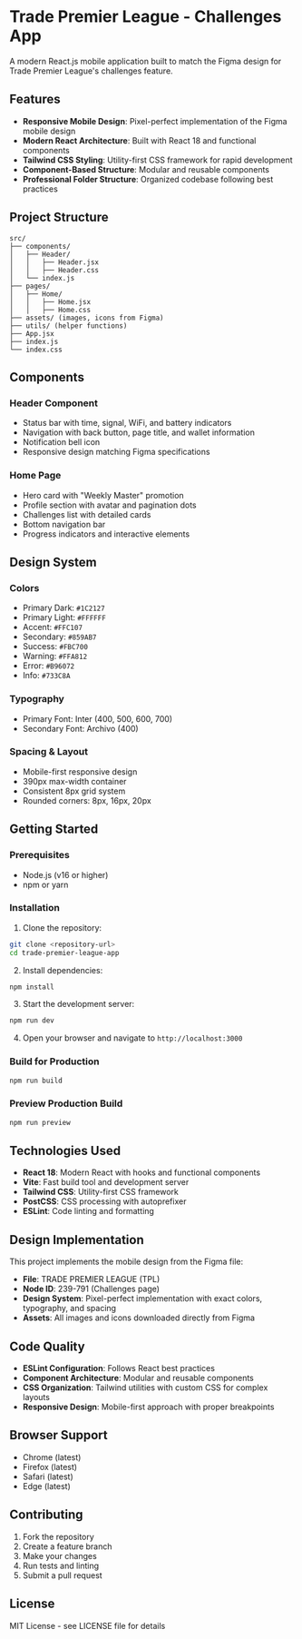 # Trade Premier League - Challenges App

A modern React.js mobile application built to match the Figma design for Trade Premier League's challenges feature.

## Features

- **Responsive Mobile Design**: Pixel-perfect implementation of the Figma mobile design
- **Modern React Architecture**: Built with React 18 and functional components
- **Tailwind CSS Styling**: Utility-first CSS framework for rapid development
- **Component-Based Structure**: Modular and reusable components
- **Professional Folder Structure**: Organized codebase following best practices

## Project Structure

```
src/
├── components/
│   ├── Header/
│   │   ├── Header.jsx
│   │   ├── Header.css
│   └── index.js
├── pages/
│   ├── Home/
│   │   ├── Home.jsx
│   │   ├── Home.css
├── assets/ (images, icons from Figma)
├── utils/ (helper functions)
├── App.jsx
├── index.js
└── index.css
```

## Components

### Header Component

- Status bar with time, signal, WiFi, and battery indicators
- Navigation with back button, page title, and wallet information
- Notification bell icon
- Responsive design matching Figma specifications

### Home Page

- Hero card with "Weekly Master" promotion
- Profile section with avatar and pagination dots
- Challenges list with detailed cards
- Bottom navigation bar
- Progress indicators and interactive elements

## Design System

### Colors

- Primary Dark: `#1C2127`
- Primary Light: `#FFFFFF`
- Accent: `#FFC107`
- Secondary: `#859AB7`
- Success: `#FBC700`
- Warning: `#FFA812`
- Error: `#B96072`
- Info: `#733C8A`

### Typography

- Primary Font: Inter (400, 500, 600, 700)
- Secondary Font: Archivo (400)

### Spacing & Layout

- Mobile-first responsive design
- 390px max-width container
- Consistent 8px grid system
- Rounded corners: 8px, 16px, 20px

## Getting Started

### Prerequisites

- Node.js (v16 or higher)
- npm or yarn

### Installation

1. Clone the repository:

```bash
git clone <repository-url>
cd trade-premier-league-app
```

2. Install dependencies:

```bash
npm install
```

3. Start the development server:

```bash
npm run dev
```

4. Open your browser and navigate to `http://localhost:3000`

### Build for Production

```bash
npm run build
```

### Preview Production Build

```bash
npm run preview
```

## Technologies Used

- **React 18**: Modern React with hooks and functional components
- **Vite**: Fast build tool and development server
- **Tailwind CSS**: Utility-first CSS framework
- **PostCSS**: CSS processing with autoprefixer
- **ESLint**: Code linting and formatting

## Design Implementation

This project implements the mobile design from the Figma file:

- **File**: TRADE PREMIER LEAGUE (TPL)
- **Node ID**: 239-791 (Challenges page)
- **Design System**: Pixel-perfect implementation with exact colors, typography, and spacing
- **Assets**: All images and icons downloaded directly from Figma

## Code Quality

- **ESLint Configuration**: Follows React best practices
- **Component Architecture**: Modular and reusable components
- **CSS Organization**: Tailwind utilities with custom CSS for complex layouts
- **Responsive Design**: Mobile-first approach with proper breakpoints

## Browser Support

- Chrome (latest)
- Firefox (latest)
- Safari (latest)
- Edge (latest)

## Contributing

1. Fork the repository
2. Create a feature branch
3. Make your changes
4. Run tests and linting
5. Submit a pull request

## License

MIT License - see LICENSE file for details
